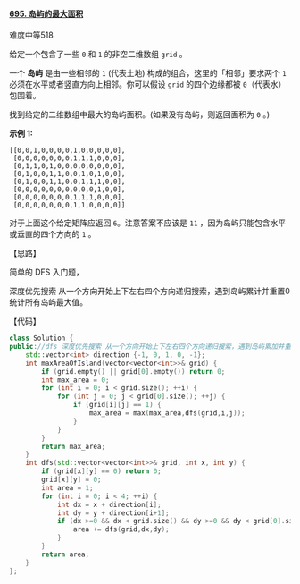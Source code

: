 #### [695. 岛屿的最大面积](https://leetcode-cn.com/problems/max-area-of-island/)

难度中等518

给定一个包含了一些 `0` 和 `1` 的非空二维数组 `grid` 。

一个 **岛屿** 是由一些相邻的 `1` (代表土地) 构成的组合，这里的「相邻」要求两个 `1` 必须在水平或者竖直方向上相邻。你可以假设 `grid` 的四个边缘都被 `0`（代表水）包围着。

找到给定的二维数组中最大的岛屿面积。(如果没有岛屿，则返回面积为 `0` 。)

 

**示例 1:**

```
[[0,0,1,0,0,0,0,1,0,0,0,0,0],
 [0,0,0,0,0,0,0,1,1,1,0,0,0],
 [0,1,1,0,1,0,0,0,0,0,0,0,0],
 [0,1,0,0,1,1,0,0,1,0,1,0,0],
 [0,1,0,0,1,1,0,0,1,1,1,0,0],
 [0,0,0,0,0,0,0,0,0,0,1,0,0],
 [0,0,0,0,0,0,0,1,1,1,0,0,0],
 [0,0,0,0,0,0,0,1,1,0,0,0,0]]
```

对于上面这个给定矩阵应返回 `6`。注意答案不应该是 `11` ，因为岛屿只能包含水平或垂直的四个方向的 `1` 。

【思路】

简单的 DFS 入门题，

深度优先搜索 从一个方向开始上下左右四个方向递归搜索，遇到岛屿累计并重置0 统计所有岛屿最大值。

【代码】

```c++
class Solution {
public://dfs 深度优先搜索 从一个方向开始上下左右四个方向递归搜索，遇到岛屿累加并重置0 统计所有岛屿最大值
    std::vector<int> direction {-1, 0, 1, 0, -1};
    int maxAreaOfIsland(vector<vector<int>>& grid) {
        if (grid.empty() || grid[0].empty()) return 0;
        int max_area = 0;
        for (int i = 0; i < grid.size(); ++i) {
            for (int j = 0; j < grid[0].size(); ++j) {
                if (grid[i][j] == 1) {
                    max_area = max(max_area,dfs(grid,i,j));
                }
            }
        }
        return max_area;
    }
    int dfs(std::vector<vector<int>>& grid, int x, int y) {
        if (grid[x][y] == 0) return 0;
        grid[x][y] = 0;
        int area = 1;
        for (int i = 0; i < 4; ++i) {
            int dx = x + direction[i];
            int dy = y + direction[i+1];
            if (dx >=0 && dx < grid.size() && dy >=0 && dy < grid[0].size()) {
                area += dfs(grid,dx,dy);
            }
        }
        return area;
    }
};
```

